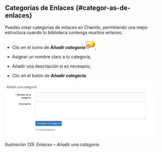 ## Categorías de Enlaces {#categor-as-de-enlaces}

Puedes crear categorías de enlaces en Chamilo, permitiendo una mejor estructura cuando tu biblioteca contenga muchos enlaces:

*   Clic en el icono de _**Añadir categoría**_![](../assets/graphics218.png),

*   Asignar un nombre claro a tu categoría,

*   Añadir una descripción si es necesario,

*   Clic en el botón de _**Añadir categoría**_.

![](../assets/graficos116.png)

*Ilustración 135: Enlaces – Añadir una categoría*
